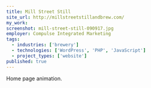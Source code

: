 ```yaml
---
title: Mill Street Still
site_url: http://millstreetstillandbrew.com/
my_work:
screenshot: mill-street-still-090917.jpg
employer: Compulse Integrated Marketing
tags:
  - industries: ['brewery']
  - technologies: ['WordPress', 'PHP', 'JavaScript']
  - project_types: ['website']
published: true
---
```


Home page animation.
